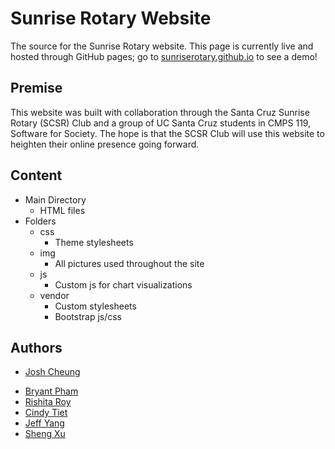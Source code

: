 # Sunrise Rotary Website 
The source for the Sunrise Rotary website. This page is currently live and hosted through GitHub pages; go to [sunriserotary.github.io](sunriserotary.github.io) to see a demo!  

## Premise
This website was built with collaboration through the Santa Cruz Sunrise Rotary (SCSR) Club and a group of UC Santa Cruz students in CMPS 119, Software for Society. The hope is that the SCSR Club will use this website to heighten their online presence going forward. 

## Content 
- Main Directory 
	- HTML files 
- Folders
	- css
		- Theme stylesheets
	- img
		- All pictures used throughout the site
	- js
		- Custom js for chart visualizations 
	- vendor
		- Custom stylesheets 
		- Bootstrap js/css

## Authors 
* [Josh Cheung](github.com/joshcheung) 
- [Bryant Pham](github.com/bpham5) 
- [Rishita Roy](github.com/rishitaro)
- [Cindy Tiet](github.com/cinger04) 
- [Jeff Yang](github.com/treyzian) 
- [Sheng Xu](github.com/xusheng228)